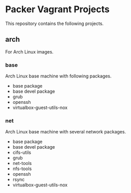 # Packer Vagrant Projects

This repository contains the following projects.

## arch

For Arch Linux images.

### base

Arch Linux base machine with following packages.

- base package
- base devel package
- grub
- openssh
- virtualbox-guest-utils-nox

### net

Arch Linux base machine with several network packages.

- base package
- base devel package
- cifs-utils
- grub
- net-tools
- nfs-tools
- openssh
- rsync
- virtualbox-guest-utils-nox
